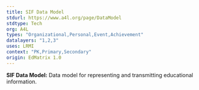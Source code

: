 ```yaml
---
title: SIF Data Model
stdurl: https://www.a4l.org/page/DataModel
stdtype: Tech
org: A4L
types: "Organizational,Personal,Event,Achievement"
datalayers: "1,2,3"
uses: LRMI
context: "PK,Primary,Secondary"
origin: EdMatrix 1.0
---
```

**SIF Data Model:** Data model for representing and transmitting educational information.

